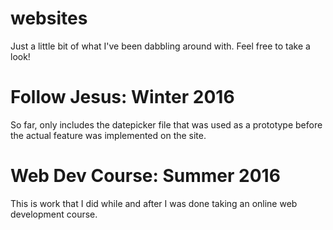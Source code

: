 # websites

<p>
Just a little bit of what I've been dabbling around with. Feel free to take a look!
</p>

# Follow Jesus: Winter 2016

<p>
So far, only includes the datepicker file that was used as a prototype before the actual feature was implemented on the site.
</p>

# Web Dev Course: Summer 2016

<p>
This is work that I did while and after I was done taking an online web development course.
</p>